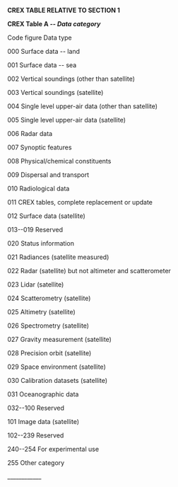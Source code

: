 **CREX TABLE RELATIVE TO SECTION 1**

**CREX Table A *-- Data category***

Code figure Data type

000 Surface data -- land

001 Surface data -- sea

002 Vertical soundings (other than satellite)

003 Vertical soundings (satellite)

004 Single level upper-air data (other than satellite)

005 Single level upper-air data (satellite)

006 Radar data

007 Synoptic features

008 Physical/chemical constituents

009 Dispersal and transport

010 Radiological data

011 CREX tables, complete replacement or update

012 Surface data (satellite)

013--019 Reserved

020 Status information

021 Radiances (satellite measured)

022 Radar (satellite) but not altimeter and scatterometer

023 Lidar (satellite)

024 Scatterometry (satellite)

025 Altimetry (satellite)

026 Spectrometry (satellite)

027 Gravity measurement (satellite)

028 Precision orbit (satellite)

029 Space environment (satellite)

030 Calibration datasets (satellite)

031 Oceanographic data

032--100 Reserved

101 Image data (satellite)

102--239 Reserved

240--254 For experimental use

255 Other category

\_\_\_\_\_\_\_\_\_\_\_\_
